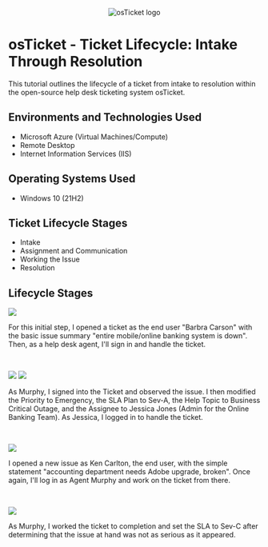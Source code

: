 <p align="center">
<img src="https://i.imgur.com/Clzj7Xs.png" alt="osTicket logo"/>
</p>

<h1>osTicket - Ticket Lifecycle: Intake Through Resolution</h1>
This tutorial outlines the lifecycle of a ticket from intake to resolution within the open-source help desk ticketing system osTicket.<br />

<h2>Environments and Technologies Used</h2>

- Microsoft Azure (Virtual Machines/Compute)
- Remote Desktop
- Internet Information Services (IIS)

<h2>Operating Systems Used </h2>

- Windows 10</b> (21H2)

<h2>Ticket Lifecycle Stages</h2>

- Intake
- Assignment and Communication
- Working the Issue
- Resolution

<h2>Lifecycle Stages</h2>

<p>
<img src="https://github.com/user-attachments/assets/0ca40d2d-d714-4ce0-b49a-3212f3efd53f"/>
</p>
<p>
For this initial step, I opened a ticket as the end user "Barbra Carson" with the basic issue summary "entire mobile/online banking system is down". Then, as a help desk agent, I'll sign in and handle the ticket.
</p>
<br />

<p>
<img src="https://github.com/user-attachments/assets/977733a7-6159-402f-a6fc-fcb9851814ca"/>
<img src="https://github.com/user-attachments/assets/259129fb-0116-4dde-a962-b55a2256b693"/>
</p>
<p>
As Murphy, I signed into the Ticket and observed the issue. I then modified the Priority to Emergency, the SLA Plan to Sev-A, the Help Topic to Business Critical Outage, and the Assignee to Jessica Jones (Admin for the Online Banking Team). As Jessica, I logged in to handle the ticket.
</p>
<br />

<p>
<img src="https://github.com/user-attachments/assets/977733a7-6159-402f-a6fc-fcb9851814ca"/>
</p>
<p>
I opened a new issue as Ken Carlton, the end user, with the simple statement "accounting department needs Adobe upgrade, broken". Once again, I'll log in as Agent Murphy and work on the ticket from there.
</p>
<br />

<p>
<img src="https://github.com/user-attachments/assets/af1cf3e7-2c1c-4bc0-adf2-748d94be8ee1"/>
</p>
<p>
As Murphy, I worked the ticket to completion and set the SLA to Sev-C after determining that the issue at hand was not as serious as it appeared.
</p>
<br />

